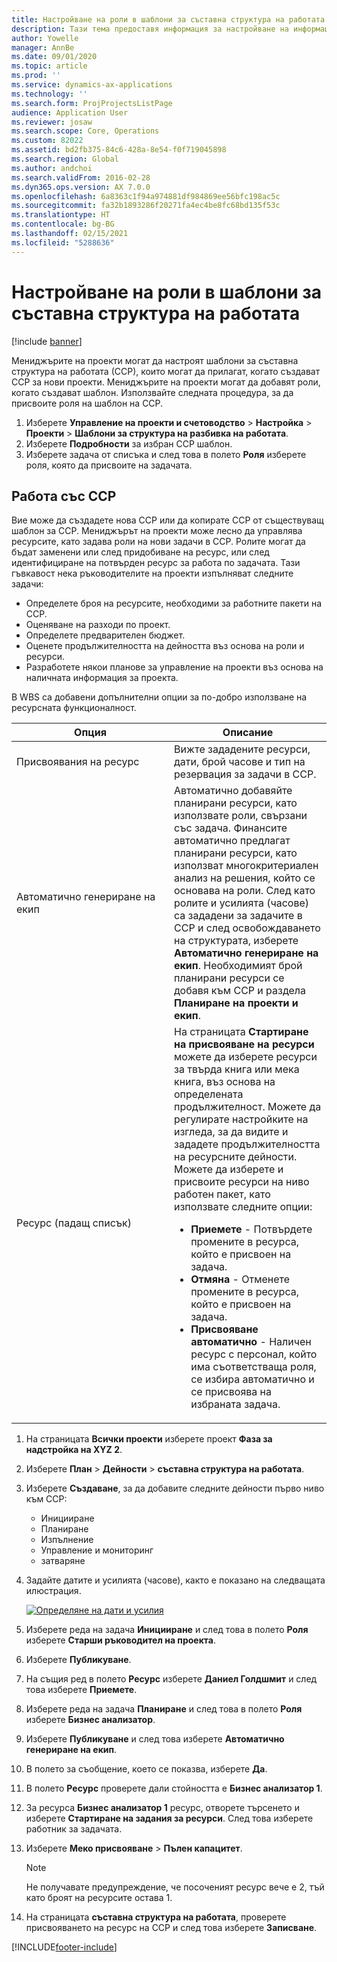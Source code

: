 ```yaml
---
title: Настройване на роли в шаблони за съставна структура на работата
description: Тази тема предоставя информация за настройване на информация за ролята на шаблоните за съставна структура на работата.
author: Yowelle
manager: AnnBe
ms.date: 09/01/2020
ms.topic: article
ms.prod: ''
ms.service: dynamics-ax-applications
ms.technology: ''
ms.search.form: ProjProjectsListPage
audience: Application User
ms.reviewer: josaw
ms.search.scope: Core, Operations
ms.custom: 82022
ms.assetid: bd2fb375-84c6-428a-8e54-f0f719045898
ms.search.region: Global
ms.author: andchoi
ms.search.validFrom: 2016-02-28
ms.dyn365.ops.version: AX 7.0.0
ms.openlocfilehash: 6a8363c1f94a974881df984869ee56bfc198ac5c
ms.sourcegitcommit: fa32b1893286f20271fa4ec4be8fc68bd135f53c
ms.translationtype: HT
ms.contentlocale: bg-BG
ms.lasthandoff: 02/15/2021
ms.locfileid: "5288636"
---
```

# <a name="set-up-roles-on-work-breakdown-structure-templates"></a>Настройване на роли в шаблони за съставна структура на работата

[!include [banner](../includes/banner.md)]

Мениджърите на проекти могат да настроят шаблони за съставна структура на работата (ССР), които могат да прилагат, когато създават ССР за нови проекти. Мениджърите на проекти могат да добавят роли, когато създават шаблон. Използвайте следната процедура, за да присвоите роля на шаблон на ССР.

1. Изберете **Управление на проекти и счетоводство** > **Настройка** > **Проекти** > **Шаблони за структура на разбивка на работата**.
2. Изберете **Подробности** за избран ССР шаблон.
3. Изберете задача от списъка и след това в полето **Роля** изберете роля, която да присвоите на задачата.

## <a name="work-with-a-wbs"></a>Работа със ССР

Вие може да създадете нова ССР или да копирате ССР от съществуващ шаблон за ССР. Мениджърът на проекти може лесно да управлява ресурсите, като задава роли на нови задачи в ССР. Ролите могат да бъдат заменени или след придобиване на ресурс, или след идентифициране на потвърден ресурс за работа по задачата. Тази гъвкавост нека ръководителите на проекти изпълняват следните задачи:

- Определете броя на ресурсите, необходими за работните пакети на ССР.
- Оценяване на разходи по проект.
- Определете предварителен бюджет.
- Оценете продължителността на дейността въз основа на роли и ресурси.
- Разработете някои планове за управление на проекти въз основа на наличната информация за проекта.

В WBS са добавени допълнителни опции за по-добро използване на ресурсната функционалност.

<table>
<colgroup>
<col width="50%" />
<col width="50%" />
</colgroup>
<thead>
<tr class="header">
<th>Опция</th>
<th>Описание</th>
</tr>
</thead>
<tbody>
<tr class="odd">
<td>Присвоявания на ресурс</td>
<td>Вижте зададените ресурси, дати, брой часове и тип на резервация за задачи в ССР.</td>
</tr>
<tr class="even">
<td>Автоматично генериране на екип</td>
<td>Автоматично добавяйте планирани ресурси, като използвате роли, свързани със задача. Финансите автоматично предлагат планирани ресурси, като използват многокритериален анализ на решения, който се основава на роли. След като ролите и усилията (часове) са зададени за задачите в ССР и след освобождаването на структурата, изберете <strong>Автоматично генериране на екип</strong>. Необходимият брой планирани ресурси се добавя към ССР и раздела <strong>Планиране на проекти и екип</strong>.</td>
</tr>
<tr class="odd">
<td>Ресурс (падащ списък)</td>
<td>На страницата <strong>Стартиране на присвояване на ресурси</strong> можете да изберете ресурси за твърда книга или мека книга, въз основа на определената продължителност. Можете да регулирате настройките на изгледа, за да видите и зададете продължителността на ресурсните дейности. Можете да изберете и присвоите ресурси на ниво работен пакет, като използвате следните опции:
<ul>
<li><strong>Приемете</strong> - Потвърдете промените в ресурса, който е присвоен на задача.</li>
<li><strong>Отмяна</strong> - Отменете промените в ресурса, който е присвоен на задача.</li>
<li><strong>Присвояване автоматично</strong> - Наличен ресурс с персонал, който има съответстваща роля, се избира автоматично и се присвоява на избраната задача.</li>
</ul></td>
</tr>
</tbody>
</table>

1. На страницата **Всички проекти** изберете проект **Фаза за надстройка на XYZ 2**.
2. Изберете **План** > **Дейности** > **съставна структура на работата**.
3. Изберете **Създаване**, за да добавите следните дейности първо ниво към ССР:

    - Иницииране
    - Планиране
    - Изпълнение
    - Управление и мониторинг
    - затваряне

4. Задайте датите и усилията (часове), както е показано на следващата илюстрация.

    [![Определяне на дати и усилия](./media/projectresourcing10.jpg)](./media/projectresourcing10.jpg)

5. Изберете реда на задача **Иницииране** и след това в полето **Роля** изберете **Старши ръководител на проекта**.
6. Изберете **Публикуване**.
7. На същия ред в полето **Ресурс** изберете **Даниел Голдшмит** и след това изберете **Приемете**.
8. Изберете реда на задача **Планиране** и след това в полето **Роля** изберете **Бизнес анализатор**.
9. Изберете **Публикуване** и след това изберете **Автоматично генериране на екип**.
10. В полето за съобщение, което се показва, изберете **Да**.
11. В полето **Ресурс** проверете дали стойността е **Бизнес анализатор 1**.
12. За ресурса **Бизнес анализатор 1** ресурс, отворете търсенето и изберете **Стартиране на задания за ресурси**. След това изберете работник за задачата.
13. Изберете **Меко присвояване** &gt; **Пълен капацитет**.

    > [!NOTE] 
    > Не получавате предупреждение, че посоченият ресурс вече е 2, тъй като броят на ресурсите остава 1.

14. На страницата **съставна структура на работата**, проверете присвояването на ресурс на ССР и след това изберете **Записване**.


[!INCLUDE[footer-include](../includes/footer-banner.md)]
